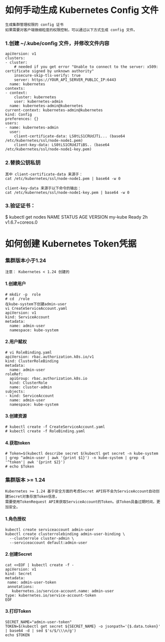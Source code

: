 # 如何手动生成 Kubernetes Config 文件

```
生成集群管理权限的 config 证书
如果需要对客户端做细粒度的权限控制，可以通过以下方式生成 config 文件。
```

### 1.创建 ~/.kube/config 文件，并修改文件内容
```
apiVersion: v1
clusters:
- cluster:
    # needed if you get error "Unable to connect to the server: x509: certificate signed by unknown authority"
    insecure-skip-tls-verify: true
    server: https://YOUR_API_SERVER_PUBLIC_IP:6443
  name: kubernetes
contexts:
- context:
    cluster: kubernetes
    user: kubernetes-admin
  name: kubernetes-admin@kubernetes
current-context: kubernetes-admin@kubernetes
kind: Config
preferences: {}
users:
- name: kubernetes-admin
  user:
    client-certificate-data: LS0tLS1CRUdJTi... (base64 /etc/kubernetes/ssl/node-node1.pem)
    client-key-data: LS0tLS1CRUdJTiBS.. (base64 /etc/kubernetes/ssl/node-node1-key.pem)
```

### 2.替换公钥私钥
```
其中 client-certificate-data 来源于：
cat /etc/kubernetes/ssl/node-node1.pem | base64 -w 0

client-key-data 来源于以下命令的输出：
cat /etc/kubernetes/ssl/node-node1-key.pem | base64 -w 0
```

### 3.验证证书：

$ kubectl get nodes
NAME      STATUS    AGE       VERSION
my-kube   Ready     2h        v1.6.7+coreos.0

# 如何创建 Kubernetes Token凭据
### 集群版本小于1.24
```
注意： Kubernetes < 1.24 创建的
```
#### 1.创建用户
```
# mkdir -p  role
# cd  /role
在kube-system下创建admin-user
vi CreateServiceAccount.yaml
apiVersion: v1
kind: ServiceAccount
metadata:
  name: admin-user
  namespace: kube-system
```
#### 2.用户赋权
```
# vi RoleBinding.yaml
apiVersion: rbac.authorization.k8s.io/v1
kind: ClusterRoleBinding
metadata:
  name: admin-user
roleRef:
  apiGroup: rbac.authorization.k8s.io
  kind: ClusterRole
  name: cluster-admin
subjects:
- kind: ServiceAccount
  name: admin-user
  namespace: kube-system
```  
#### 3.创建资源
```
# kubectl create -f CreateServiceAccount.yaml
# kubectl create -f RoleBinding.yaml
```

#### 4.获取token
```
# Token=$(kubectl describe secret $(kubectl get secret -n kube-system | grep ^admin-user | awk '{print $1}') -n kube-system | grep -E '^token'| awk '{print $2}')
# echo $Token
```



### 集群版本 >= 1.24
```
Kubernetes >= 1.24 基于安全方面的考虑Secret API将不会为ServiceAccount自动创建Secret对象存放Token信息，
需要使用TokenRequest API来获取ServiceAccount的Token。该Token具备过期时间，更加安全。
```
#### 1.角色授权
```
kubectl create serviceaccount admin-user
kubectl create clusterrolebinding admin-user-binding \
  --clusterrole cluster-admin \
  --serviceaccount default:admin-user
 ```
#### 2.创建Secret
 ```
 cat <<EOF | kubectl create -f -
apiVersion: v1
kind: Secret
metadata:
  name: admin-user-token
  annotations:
    kubernetes.io/service-account.name: admin-user
type: kubernetes.io/service-account-token
EOF
 ```
 #### 3.打印Token
 ```
 SECRET_NAME="admin-user-token"
TOKEN=$(kubectl get secret ${SECRET_NAME} -o jsonpath='{$.data.token}' | base64 -d | sed $'s/$/\\\n/g')
echo $TOKEN
 ```
